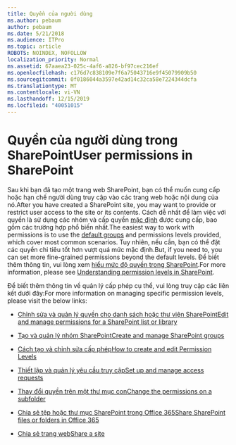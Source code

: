 ```yaml
---
title: Quyền của người dùng
ms.author: pebaum
author: pebaum
ms.date: 5/21/2018
ms.audience: ITPro
ms.topic: article
ROBOTS: NOINDEX, NOFOLLOW
localization_priority: Normal
ms.assetid: 67aaea23-025c-4af6-a826-bf97cec216ef
ms.openlocfilehash: c176d7c838109e7f6a75043716e9f45079909b50
ms.sourcegitcommit: 0f0186044a3597e42ad14c32ca58e7224344dcfa
ms.translationtype: MT
ms.contentlocale: vi-VN
ms.lasthandoff: 12/15/2019
ms.locfileid: "40051015"
---
```

# <a name="user-permissions-in-sharepoint"></a><span data-ttu-id="a8559-102">Quyền của người dùng trong SharePoint</span><span class="sxs-lookup"><span data-stu-id="a8559-102">User permissions in SharePoint</span></span>

<span data-ttu-id="a8559-103">Sau khi bạn đã tạo một trang web SharePoint, bạn có thể muốn cung cấp hoặc hạn chế người dùng truy cập vào các trang web hoặc nội dung của nó.</span><span class="sxs-lookup"><span data-stu-id="a8559-103">After you have created a SharePoint site, you may want to provide or restrict user access to the site or its contents.</span></span> <span data-ttu-id="a8559-104">Cách dễ nhất để làm việc với quyền là sử dụng các nhóm và cấp quyền [mặc định](https://docs.microsoft.com/sharepoint/default-sharepoint-groups) được cung cấp, bao gồm các trường hợp phổ biến nhất.</span><span class="sxs-lookup"><span data-stu-id="a8559-104">The easiest way to work with permissions is to use the [default groups](https://docs.microsoft.com/sharepoint/default-sharepoint-groups) and permissions levels provided, which cover most common scenarios.</span></span> <span data-ttu-id="a8559-105">Tuy nhiên, nếu cần, bạn có thể đặt các quyền chi tiêu tốt hơn vượt quá mức mặc định.</span><span class="sxs-lookup"><span data-stu-id="a8559-105">But, if you need to, you can set more fine-grained permissions beyond the default levels.</span></span> <span data-ttu-id="a8559-106">Để biết thêm thông tin, vui lòng xem [hiểu mức độ quyền trong SharePoint](https://docs.microsoft.com/sharepoint/understanding-permission-levels).</span><span class="sxs-lookup"><span data-stu-id="a8559-106">For more information, please see [Understanding permission levels in SharePoint](https://docs.microsoft.com/sharepoint/understanding-permission-levels).</span></span>

<span data-ttu-id="a8559-107">Để biết thêm thông tin về quản lý cấp phép cụ thể, vui lòng truy cập các liên kết dưới đây:</span><span class="sxs-lookup"><span data-stu-id="a8559-107">For more information on managing specific permission levels, please visit the below links:</span></span>

- [<span data-ttu-id="a8559-108">Chỉnh sửa và quản lý quyền cho danh sách hoặc thư viện SharePoint</span><span class="sxs-lookup"><span data-stu-id="a8559-108">Edit and manage permissions for a SharePoint list or library</span></span>](https://support.office.com/article/customize-permissions-for-a-sharepoint-list-or-library-02d770f3-59eb-4910-a608-5f84cc297782)

- [<span data-ttu-id="a8559-109">Tạo và quản lý nhóm SharePoint</span><span class="sxs-lookup"><span data-stu-id="a8559-109">Create and manage SharePoint groups</span></span>](https://docs.microsoft.com/sharepoint/customize-sharepoint-site-permissions)

- [<span data-ttu-id="a8559-110">Cách tạo và chỉnh sửa cấp phép</span><span class="sxs-lookup"><span data-stu-id="a8559-110">How to create and edit Permission Levels</span></span>](https://docs.microsoft.com/sharepoint/how-to-create-and-edit-permission-levels)

- [<span data-ttu-id="a8559-111">Thiết lập và quản lý yêu cầu truy cập</span><span class="sxs-lookup"><span data-stu-id="a8559-111">Set up and manage access requests</span></span>](https://support.office.com/article/set-up-and-manage-access-requests-94b26e0b-2822-49d4-929a-8455698654b3)

- [<span data-ttu-id="a8559-112">Thay đổi quyền trên một thư mục con</span><span class="sxs-lookup"><span data-stu-id="a8559-112">Change the permissions on a subfolder</span></span>](https://support.office.com/article/change-the-permissions-on-a-subfolder-5427bd7c-f20a-4f75-8cf2-5359dd45a1a6)

- [<span data-ttu-id="a8559-113">Chia sẻ tệp hoặc thư mục SharePoint trong Office 365</span><span class="sxs-lookup"><span data-stu-id="a8559-113">Share SharePoint files or folders in Office 365</span></span>](https://support.office.com/article/share-sharepoint-files-or-folders-1fe37332-0f9a-4719-970e-d2578da4941c)

- [<span data-ttu-id="a8559-114">Chia sẻ trang web</span><span class="sxs-lookup"><span data-stu-id="a8559-114">Share a site</span></span>](https://support.office.com/article/share-a-site-958771a8-d041-4eb8-b51c-afea2eae3658)
